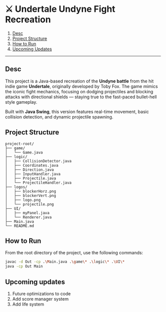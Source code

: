 # ⚔️ Undertale Undyne Fight Recreation

1. [Desc](#desc)  
2. [Project Structure](#project-structure)
3. [How to Run](#how-to-run)  
4. [Upcoming Updates](#upcoming-updates)

---

## Desc

This project is a Java-based recreation of the **Undyne battle** from the hit indie game **Undertale**, originally developed by Toby Fox. The game mimics the iconic fight mechanics, focusing on dodging projectiles and blocking attacks with directional shields — staying true to the fast-paced bullet-hell style gameplay.

Built with **Java Swing**, this version features real-time movement, basic collision detection, and dynamic projectile spawning.

## Project Structure

```
project-root/
├── game/
│   └── Game.java
├── logic/
│   ├── CollisionDetector.java
│   ├── Coordinates.java
│   ├── Direction.java
│   ├── InputHandler.java
│   ├── Projectile.java
│   └── ProjectileHandler.java
├── logos/
│   ├── blockerHorz.png
│   ├── blockerVert.png
│   ├── logo.png
│   └── projectile.png
├── UI/
│   ├── myPanel.java
│   └── Renderer.java
├── Main.java
└── README.md
```

## How to Run

From the root directory of the project, use the following commands:

```bash
javac -d Out -cp .\Main.java .\game\* .\logic\* .\UI\*
java -cp Out Main
```
## Upcoming updates

1. Future optimizations to code
2. Add score manager system
3. Add life system
